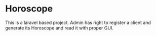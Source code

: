 # Horoscope
This is a laravel based project. Admin has right to register a client and generate its Horoscope and read it with proper GUI.
